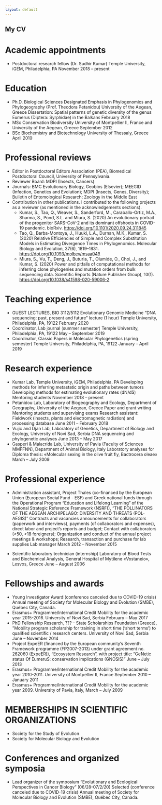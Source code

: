 ```yaml
---
layout: default
---
```


## My CV

# Academic appointments
* Postdoctoral research fellow (Dr. Sudhir Kumar)
Temple University, iGEM, Philadelphia, PA
November 2018 – present



# Education
* Ph.D. Biological Sciences
Designated Emphasis in Phylogenomics and Phylogeography (Prof. Theodora Petanidou)
University of the Aegean, Greece 
Dissertation: Spatial patterns of genetic diversity of the genus Eumerus (Diptera: Syrphidae) in the Balkans
February 2018
* MSc Conservation Biodiversity
University of Montpellier II, France and University of the Aegean, Greece
September 2012
* BSc Biochemistry and Biotechnology
University of Thessaly, Greece
April 2010



# Professional reviews
* Editor in Postdoctoral Editors Association (PEA), Biomedical Postdoctoral Council, University of Pennsylvania. 
* Reviewer Board: MDPI (Insects, Cancers)
* Journals: BMC Evolutionary Biology, Geobios (Elsevier); MEEGID (Infection, Genetics and Evolution); MDPI (Insects, Genes, Diversity); Bulletin of Entomological Research; Zoology in the Middle East
* Contribution in other publications. I contributed to the following projects as a reviewer (as mentioned in the acknowledgements sections).
  *  Kumar, S., Tao, Q., Weaver, S., Sanderford, M., Caraballo-Ortiz, M.A., Sharma, S., Pond, S.L. and Miura, S. (2020) An evolutionary portrait of the progenitor SARS-CoV-2 and its dominant offshoots in COVID-19 pandemic.  bioRxiv. https://doi.org/10.1101/2020.09.24.311845
  * Tao, Q., Barba-Montoya, J., Huuki, L.A., Durnan, M.K., Kumar, S. (2020) Relative Efficiencies of Simple and Complex Substitution Models in Estimating Divergence Times in Phylogenomics. Molecular Biology and Evolution, 37(6), 1819–1831. https://doi.org/10.1093/molbev/msaa049
  *  Miura, S., Vu, T., Deng, J., Buturla, T., Olumide, O., Choi, J., and Kumar, S. (2020) Power and pitfalls of computational methods for inferring clone phylogenies and mutation orders from bulk sequencing data. Scientific Reports (Nature Publisher Group), 10(1). https://doi.org/10.1038/s41598-020-59006-2



# Teaching experience
* GUEST LECTURES, BIO 3112/5112 Evolutionary Genomic Medicine
“DNA sequencing: past, present and future” lecture (1 hour)
   Temple University, Philadelphia, PA, 19122
February 2020
* Coordinator, Lab journal (summer semester)
Temple University, Philadelphia, PA, 19122
May  –  September 2019
* Coordinator, Classic Papers in Molecular Phylogenetics (spring semester)
Temple University, Philadelphia, PA, 19122
January – April 2019



# Research experience
* Kumar Lab, Temple University, iGEM, Philadelphia, PA
Developing methods for inferring metastatic origin and paths between tumors
Developing methods for estimating evolutionary rates (dN/dS)
Mentoring students
November 2018 – present
* Petanidou Lab, Laboratory of Biogeography and Ecology, Department of Geography, University of the Aegean, Greece
Paper and grant writing
Mentoring students and supervising exams 
Research assistant: Fieldwork (insects, plants and electromagnetic radiation) and processing database 
June 2011 – February 2018
* Vujic and Djan Lab, Laboratory of Genetics, Department of Biology and Ecology, University of Novi Sad, Serbia
DNA sequencing and phylogenetic analyses
June 2013 – May 2017
* Gasperi & Malacrida Lab, University of Pavia (Faculty of Sciences MMFFNN), Department of Animal Biology, Italy
Laboratory analyses for Diploma thesis: «Molecular sexing in the olive fruit fly, Bactrocera oleae»
March – July  2009



#  Professional experience
* Administration assistant, Project Thales (co-financed by the European Union (European Social Fund - ESF) and Greek national funds through the Operational Program “Education and Lifelong Learning” of the National Strategic Reference Framework (NSRF)), “THE POLLINATORS OF THE AEGEAN ARCHIPELAGO: DIVERSITY AND THREATS (POL-AEGIS)”
Contracts and vacancies announcements for collaborators (paperwork and interviews), payments (of collaborators and expenses), direct labor and project’s reports and budget; 
Contact with collaborators (>50, >18 foreigners); 
Organization and conduct of the annual project meetings & workshops; 
Research, transaction and purchase for lab supplies
Lab manager
March 2012 –  November 2015

* Scientific laboratory technician (internship)
Laboratory of Blood Tests and Biochemical Analysis, General Hospital of Mytilene «Vostaneio», Lesvos, Greece
June – August 2006



# Fellowships and awards
* Young Investigator Award (conference canceled due to COVID-19 crisis)
Annual meeting of Society for Molecular Biology and Evolution (SMBE), Québec City, Canada. 
* Erasmus+ Programme/International Credit Mobility for the academic year 2015-2016. University of Novi Sad, Serbia
February – May 2017
* PhD Fellowship Research, ??? – State Scholarships Foundation (Greece), "Mobility program scholarship for training in short time (‘short terms’) to qualified scientific / research centers. University of Novi Sad, Serbia 
June – November 2014
* Project ExpeER (financed by the European community’s Seventh Framework programme (FP2007-2013) under grant agreement no. 262060 (ExpeER)), “Ecosystem Research”, with project title: “GeNetic status Of EumeruS: conservatIon implications (GNOSIS)”
June – July 2013
* Erasmus+ Programme/International Credit Mobility for the academic year 2010-2011. University of Montpellier II, France
September 2010 – January 2011
* Erasmus+ Programme/International Credit Mobility for the academic year 2009. University of Pavia, Italy, March – July 2009


# MEMBERSHIPS IN SCIENTIFIC ORGANIZATIONS
* Society for the Study of Evolution
* Society for Molecular Biology and Evolution

# Conferences and organized symposia
* Lead organizer of the symposium “Evolutionary and Ecological Perspectives in Cancer Biology” (06/28-07/2/20) Selected (conference canceled due to COVID-19 crisis)
Annual meeting of Society for Molecular Biology and Evolution (SMBE), Québec City, Canada. 



